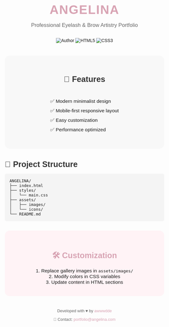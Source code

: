 <div align="center" style="font-family: 'Arial', sans-serif; max-width: 800px; margin: 0 auto;">

  <h1 style="color: #d8a3b3; font-size: 2.8em; margin-bottom: 15px; letter-spacing: 2px;">ANGELINA</h1>
  <p style="color: #666; font-size: 1.2em; margin-bottom: 30px;">Professional Eyelash & Brow Artistry Portfolio</p>

  <div style="margin-bottom: 40px;">
    <a href="https://github.com/awwwdde" target="_blank" style="text-decoration: none;">
      <img src="https://img.shields.io/badge/Author-@awwwdde-blue?logo=github" alt="Author">
    </a>
    <img src="https://img.shields.io/badge/HTML5-E34F26?logo=html5&logoColor=white" alt="HTML5">
    <img src="https://img.shields.io/badge/CSS3-1572B6?logo=css3&logoColor=white" alt="CSS3">
  </div>

  <div style="background: #f8f8f8; padding: 25px; border-radius: 15px; margin-bottom: 30px;">
    <h2 style="color: #333; font-size: 1.8em; margin-bottom: 20px;">🌟 Features</h2>
    <ul style="list-style: none; padding: 0; text-align: left; display: inline-block;">
      <li style="margin: 12px 0; font-size: 1.1em;">✅ Modern minimalist design</li>
      <li style="margin: 12px 0; font-size: 1.1em;">✅ Mobile-first responsive layout</li>
      <li style="margin: 12px 0; font-size: 1.1em;">✅ Easy customization</li>
      <li style="margin: 12px 0; font-size: 1.1em;">✅ Performance optimized</li>
    </ul>
  </div>

  <div style="text-align: left; margin-bottom: 30px;">
    <h2 style="color: #333; font-size: 1.8em; margin-bottom: 15px;">📂 Project Structure</h2>
    <pre style="background: #f4f4f4; padding: 15px; border-radius: 5px; font-size: 0.9em;">
ANGELINA/
├── index.html
├── styles/
│   └── main.css
├── assets/
│   ├── images/
│   └── icons/
└── README.md</pre>
  </div>

  <div style="background: #fff3f6; padding: 25px; border-radius: 15px; margin-bottom: 30px;">
    <h2 style="color: #d8a3b3; font-size: 1.8em; margin-bottom: 15px;">🛠️ Customization</h2>
    <p style="font-size: 1.1em; margin: 10px 0;">
      1. Replace gallery images in <code>assets/images/</code><br>
      2. Modify colors in CSS variables<br>
      3. Update content in HTML sections
    </p>
  </div>

  <footer style="margin-top: 40px; color: #666; font-size: 0.9em;">
    <p>Developed with ♥ by <a href="https://github.com/awwwdde" style="color: #d8a3b3; text-decoration: none;">awwwdde</a></p>
    <p>📧 Contact: <a href="mailto:contact@example.com" style="color: #d8a3b3; text-decoration: none;">portfolio@angelina.com</a></p>
  </footer>
</div>